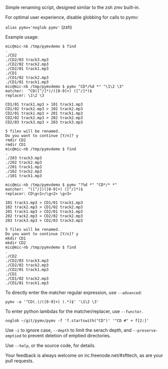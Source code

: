 Simple renaming script, designed similar to the zsh zmv built-in.

For optimal user experience, disable globbing for calls to pymv:

`alias pymv='noglob pymv'` (zsh)

Example usage:

    mic@mic-nb /tmp/pymvdemo $ find
    .
    ./CD2
    ./CD2/03 track3.mp3
    ./CD2/02 track2.mp3
    ./CD2/01 track1.mp3
    ./CD1
    ./CD1/02 track2.mp3
    ./CD1/01 track1.mp3
    mic@mic-nb /tmp/pymvdemo $ pymv "CD*/%d *" "\1\2 \3"
    matcher:  ^CD([^/]*)/([0-9]+) ([^/]*)$
    replacer: \1\2 \3

    CD1/01 track1.mp3 > 101 track1.mp3
    CD1/02 track2.mp3 > 102 track2.mp3
    CD2/01 track1.mp3 > 201 track1.mp3
    CD2/02 track2.mp3 > 202 track2.mp3
    CD2/03 track3.mp3 > 203 track3.mp3

    5 files will be renamed.
    Do you want to continue [Y/n]? y
    rmdir CD2
    rmdir CD1
    mic@mic-nb /tmp/pymvdemo $ find
    .
    ./203 track3.mp3
    ./202 track2.mp3
    ./201 track1.mp3
    ./102 track2.mp3
    ./101 track1.mp3

    mic@mic-nb /tmp/pymvdemo $ pymv "?%d *" "CD*/* *"
    matcher:  ^([^/])([0-9]+) ([^/]*)$
    replacer: CD\g<1>/\g<2> \g<3>

    101 track1.mp3 > CD1/01 track1.mp3
    102 track2.mp3 > CD1/02 track2.mp3
    201 track1.mp3 > CD2/01 track1.mp3
    202 track2.mp3 > CD2/02 track2.mp3
    203 track3.mp3 > CD2/03 track3.mp3

    5 files will be renamed.
    Do you want to continue [Y/n]? y
    mkdir CD1
    mkdir CD2
    mic@mic-nb /tmp/pymvdemo $ find
    .
    ./CD2
    ./CD2/03 track3.mp3
    ./CD2/02 track2.mp3
    ./CD2/01 track1.mp3
    ./CD1
    ./CD1/02 track2.mp3
    ./CD1/01 track1.mp3

To directly enter the matcher regular expression, use `--advanced`:

    pymv -a '^CD(.)/([0-9]+) (.*)$' '\1\2 \3'

To enter python lambdas for the matcher/replacer, use `--functor`.

    noglob ~/git/pymv/pymv -f 'f.startswith("CD")' '"CD #" + f[2:]'

Use `-i` to ignore case, `--depth` to limit the serach depth, and `--preserve-emptied` to prevent deletion of emptied directories.

Use `--help`, or the source code, for details.

Your feedback is always welcome on irc.freenode.net/#sfttech, as are your pull requests.
